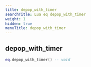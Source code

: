 ```yaml
---
title: depop_with_timer
searchTitle: Lua eq depop_with_timer
weight: 1
hidden: true
menuTitle: depop_with_timer
---
```

## depop_with_timer
```lua
eq.depop_with_timer() -- void
```